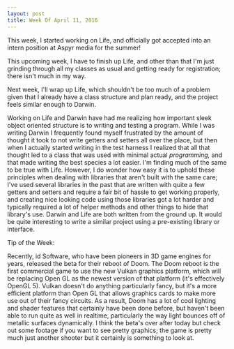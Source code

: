 ```yaml
---
layout: post
title: Week Of April 11, 2016
---
```


This week, I started working on Life, and officially got accepted into an intern position at Aspyr media for the summer!

This upcoming week, I have to finish up Life, and other than that I'm just grinding through all my classes as usual and getting ready for registration; there isn't much in my way.

Next week, I'll wrap up Life, which shouldn't be too much of a problem given that I already have a class structure and plan ready, and the project feels similar enough to Darwin.

Working on Life and Darwin have had me realizing how important sleek object oriented structure is to writing and testing a program. While I was writing Darwin I frequently found myself frustrated by the amount of thought it took to not write getters and setters all over the place, but then when I actually started writing in the test harness I realized that all that thought led to a class that was used with minimal actual *programming,* and that made writing the best species a lot easier. I'm finding much of the same to be true with Life. However, I do wonder how easy it is to uphold these principles when dealing with libraries that aren't built with the same care; I've used several libraries in the past that are written with quite a few getters and setters and require a fair bit of hassle to get working properly, and creating nice looking code using those libraries got a lot harder and typically required a lot of helper methods and other things to hide that library's use. Darwin and Life are both written from the ground up. It would be quite interesting to write a similar project using a pre-existing library or interface.

Tip of the Week:

Recently, id Software, who have been pioneers in 3D game engines for years, released the beta for their reboot of Doom. The Doom reboot is the first commercial game to use the new Vulkan graphics platform, which will be replacing Open GL as the newest version of that platform (it's effectively OpenGL 5). Vulkan doesn't do anything particularly fancy, but it's a more efficient platform than Open GL that allows graphics cards to make more use out of their fancy circuits. As a result, Doom has a lot of cool lighting and shader features that certainly have been done before, but haven't been able to run quite as well in realtime, particularly the way light bounces off of metallic surfaces dynamically. I think the beta's over after today but check out some footage if you want to see pretty graphics; the game is pretty much just another shooter but it certainly is something to look at.

